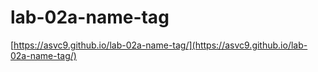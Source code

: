 # lab-02a-name-tag

[https://asvc9.github.io/lab-02a-name-tag/](https://asvc9.github.io/lab-02a-name-tag/)